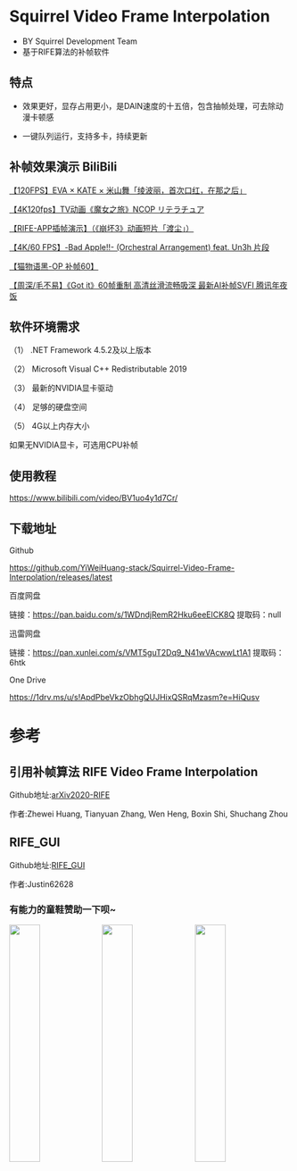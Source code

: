 # Squirrel Video Frame Interpolation
- BY Squirrel Development Team
- 基于RIFE算法的补帧软件

## 特点

- 效果更好，显存占用更小，是DAIN速度的十五倍，包含抽帧处理，可去除动漫卡顿感

- 一键队列运行，支持多卡，持续更新

## 补帧效果演示 BiliBili

[【120FPS】EVA × KATE × 米山舞「绫波丽，首次口红，在那之后」](https://www.bilibili.com/video/BV1yz4y1m7iF)

[【4K120fps】TV动画《魔女之旅》NCOP リテラチュア](https://www.bilibili.com/video/BV1sr4y1P7Wg?from=search&seid=17356442119935352422)

[【RIFE-APP插帧演示】（《崩坏3》动画短片「渡尘」）](https://www.bilibili.com/video/BV1fX4y1P7s3)

[【4K/60 FPS】-Bad Apple!!- (Orchestral Arrangement) feat. Un3h 片段](https://www.bilibili.com/video/BV1Mo4y197xr)

[【猫物语黑-OP 补帧60】](https://www.bilibili.com/video/BV11f4y1k7WW)

[【周深/毛不易】《Got it》60帧重制 高清丝滑流畅吸深 最新AI补帧SVFI 腾讯年夜饭 ](https://www.bilibili.com/video/BV1zN411R76W?from=search&seid=17356442119935352422)

## 软件环境需求
（1） .NET Framework 4.5.2及以上版本

（2） Microsoft Visual C++ Redistributable 2019

（3） 最新的NVIDIA显卡驱动

（4） 足够的硬盘空间

（5） 4G以上内存大小

如果无NVIDIA显卡，可选用CPU补帧

## 使用教程
https://www.bilibili.com/video/BV1uo4y1d7Cr/ 

## 下载地址
Github

https://github.com/YiWeiHuang-stack/Squirrel-Video-Frame-Interpolation/releases/latest

百度网盘

链接：https://pan.baidu.com/s/1WDndjRemR2Hku6eeElCK8Q  提取码：null 

迅雷网盘

链接：https://pan.xunlei.com/s/VMT5guT2Dq9_N41wVAcwwLt1A1  提取码：6htk


One Drive

https://1drv.ms/u/s!ApdPbeVkzObhgQUJHixQSRqMzasm?e=HiQusv

# 参考
## 引用补帧算法 RIFE Video Frame Interpolation

Github地址:[arXiv2020-RIFE](https://github.com/hzwer/arXiv2020-RIFE)  

作者:Zhewei Huang, Tianyuan Zhang, Wen Heng, Boxin Shi, Shuchang Zhou

## RIFE_GUI
Github地址:[RIFE_GUI](https://github.com/Justin62628/RIFE_GUI)

作者:Justin62628

### 有能力的童鞋赞助一下呗~ 
<img src="https://images.gitee.com/uploads/images/2021/0209/224545_829e9da8_8684016.png" width="33%"><img src="https://images.gitee.com/uploads/images/2021/0209/224532_50e45c52_8684016.jpeg" width="33%"><img src="https://images.gitee.com/uploads/images/2021/0209/225247_3301beaa_8684016.png" width="33%">
